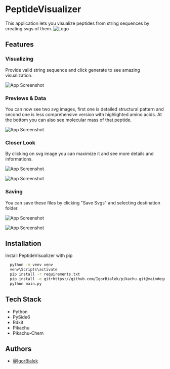# PeptideVisualizer

This application lets you visualize peptides from string sequences by creating svgs of them.
![Logo](https://i.imgur.com/CgayrKQ.png)

## Features

### Visualizing

Provide valid string sequence and click generate to see amazing visualization.

![App Screenshot](https://i.imgur.com/ZkqduyH.png)

### Previews & Data

You can now see two svg images, first one is detailed structural pattern and second one is less comprehensive version with highlighted amino acids. At the bottom you can also see molecular mass of that peptide.

![App Screenshot](https://i.imgur.com/0kq0mMe.png)

### Closer Look

By clicking on svg image you can maximize it and see more details and informations.

![App Screenshot](https://i.imgur.com/wfwR7GL.png)

![App Screenshot](https://i.imgur.com/1mgoV8f.png)

### Saving

You can save these files by clicking "Save Svgs" and selecting destination folder.

![App Screenshot](https://i.imgur.com/RZjoAEi.png)

![App Screenshot](https://i.imgur.com/HIH0sSf.png)

## Installation

Install PeptideVisualizer with pip

```bash
  python -m venv venv
  venv\Scripts\activate
  pip install -r requirements.txt
  pip install -e git+https://github.com/IgorBialek/pikachu.git@main#egg=pikachu-chem
  python main.py
```

## Tech Stack

- Python
- PySide6
- Rdkit
- Pikachu
- Pikachu-Chem

## Authors

- [@IgorBialek](https://www.github.com/IgorBialek)
